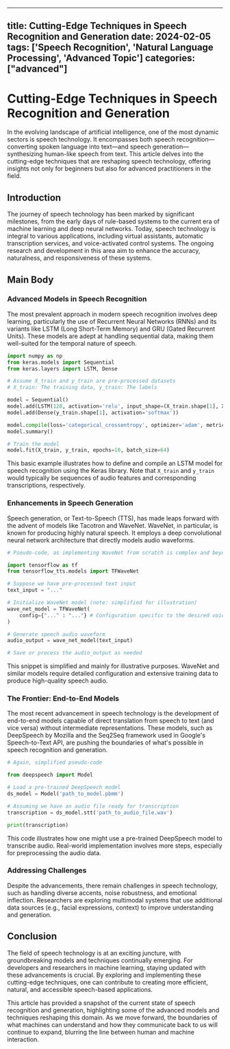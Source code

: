 
---
title: Cutting-Edge Techniques in Speech Recognition and Generation
date: 2024-02-05
tags: ['Speech Recognition', 'Natural Language Processing', 'Advanced Topic']
categories: ["advanced"]
---


# Cutting-Edge Techniques in Speech Recognition and Generation

In the evolving landscape of artificial intelligence, one of the most dynamic sectors is speech technology. It encompasses both speech recognition—converting spoken language into text—and speech generation—synthesizing human-like speech from text. This article delves into the cutting-edge techniques that are reshaping speech technology, offering insights not only for beginners but also for advanced practitioners in the field.

## Introduction

The journey of speech technology has been marked by significant milestones, from the early days of rule-based systems to the current era of machine learning and deep neural networks. Today, speech technology is integral to various applications, including virtual assistants, automatic transcription services, and voice-activated control systems. The ongoing research and development in this area aim to enhance the accuracy, naturalness, and responsiveness of these systems.

## Main Body

### Advanced Models in Speech Recognition

The most prevalent approach in modern speech recognition involves deep learning, particularly the use of Recurrent Neural Networks (RNNs) and its variants like LSTM (Long Short-Term Memory) and GRU (Gated Recurrent Units). These models are adept at handling sequential data, making them well-suited for the temporal nature of speech.

```python
import numpy as np
from keras.models import Sequential
from keras.layers import LSTM, Dense

# Assume X_train and y_train are pre-processed datasets
# X_train: The training data, y_train: The labels

model = Sequential()
model.add(LSTM(128, activation='relu', input_shape=(X_train.shape[1], X_train.shape[2])))
model.add(Dense(y_train.shape[1], activation='softmax'))

model.compile(loss='categorical_crossentropy', optimizer='adam', metrics=['accuracy'])
model.summary()

# Train the model
model.fit(X_train, y_train, epochs=10, batch_size=64)
```
This basic example illustrates how to define and compile an LSTM model for speech recognition using the Keras library. Note that `X_train` and `y_train` would typically be sequences of audio features and corresponding transcriptions, respectively.

### Enhancements in Speech Generation

Speech generation, or Text-to-Speech (TTS), has made leaps forward with the advent of models like Tacotron and WaveNet. WaveNet, in particular, is known for producing highly natural speech. It employs a deep convolutional neural network architecture that directly models audio waveforms.

```python
# Pseudo-code, as implementing WaveNet from scratch is complex and beyond the scope of this example.

import tensorflow as tf
from tensorflow_tts.models import TFWaveNet

# Suppose we have pre-processed text input
text_input = "..."

# Initialize WaveNet model (note: simplified for illustration)
wave_net_model = TFWaveNet(
    config={"..." : "..."} # Configuration specific to the desired voice characteristics
)

# Generate speech audio waveform
audio_output = wave_net_model(text_input)

# Save or process the audio_output as needed
```

This snippet is simplified and mainly for illustrative purposes. WaveNet and similar models require detailed configuration and extensive training data to produce high-quality speech audio.

### The Frontier: End-to-End Models

The most recent advancement in speech technology is the development of end-to-end models capable of direct translation from speech to text (and vice versa) without intermediate representations. These models, such as DeepSpeech by Mozilla and the Seq2Seq framework used in Google's Speech-to-Text API, are pushing the boundaries of what's possible in speech recognition and generation.

```python
# Again, simplified pseudo-code

from deepspeech import Model

# Load a pre-trained DeepSpeech model
ds_model = Model('path_to_model.pbmm')

# Assuming we have an audio file ready for transcription
transcription = ds_model.stt('path_to_audio_file.wav')

print(transcription)
```
This code illustrates how one might use a pre-trained DeepSpeech model to transcribe audio. Real-world implementation involves more steps, especially for preprocessing the audio data.

### Addressing Challenges

Despite the advancements, there remain challenges in speech technology, such as handling diverse accents, noise robustness, and emotional inflection. Researchers are exploring multimodal systems that use additional data sources (e.g., facial expressions, context) to improve understanding and generation.

## Conclusion

The field of speech technology is at an exciting juncture, with groundbreaking models and techniques continually emerging. For developers and researchers in machine learning, staying updated with these advancements is crucial. By exploring and implementing these cutting-edge techniques, one can contribute to creating more efficient, natural, and accessible speech-based applications.

This article has provided a snapshot of the current state of speech recognition and generation, highlighting some of the advanced models and techniques reshaping this domain. As we move forward, the boundaries of what machines can understand and how they communicate back to us will continue to expand, blurring the line between human and machine interaction.